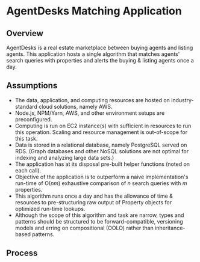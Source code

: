 # AgentDesks Matching Application

## Overview
AgentDesks is a real estate marketplace between buying agents and listing agents. This application hosts a single algorithm that matches agents' search queries with properties and alerts the buying & listing agents once a day.

## Assumptions
* The data, application, and computing resources are hosted on industry-standard cloud solutions, namely AWS.
* Node.js, NPM/Yarn, AWS, and other environment setups are preconfigured.
* Computing is run on EC2 instance(s) with sufficient in resources to run this operation. Scaling and resource management is out-of-scope for this task.
* Data is stored in a relational database, namely PostgreSQL served on RDS. (Graph databases and other NoSQL solutions are not optimal for indexing and analyzing large data sets.)
* The application has at its disposal pre-built helper functions (noted on each call).
* Objective of the application is to outperform a naive implementation's run-time of O(*nm*) exhaustive comparison of *n* search queries with *m* properties.
* This algorithm runs once a day and has the allowance of time & resources to pre-structuring raw output of Property objects for optimized run-time lookups.
* Although the scope of this algorithm and task are narrow, types and patterns should be structured to be forward-compatible, versioning models and erring on compositional (OOLO) rather than inheritance-based patterns.

## Process
